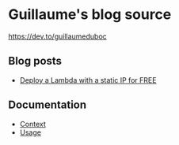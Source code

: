 # Guillaume's blog source

<https://dev.to/guillaumeduboc>

## Blog posts

- [Deploy a Lambda with a static IP for FREE](https://dev.to/slsbytheodo/test-2gej-temp-slug-3440387?preview=3a9fbc1e2f2039605f7f78ba84805c047b049ed3aa15aaa8b05c1a3e38debbb2c7791f5612854abc9f43dd10ade7880dabb78316bbbd5d170bbe3466)

## Documentation

- [Context](./docs/context.md)
- [Usage](./docs/usage.md)
